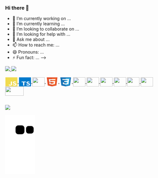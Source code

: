 ### Hi there 👋

- 🔭 I’m currently working on ...
- 🌱 I’m currently learning ...
- 👯 I’m looking to collaborate on ...
- 🤔 I’m looking for help with ...
- 💬 Ask me about ...
- 📫 How to reach me: ...
- 😄 Pronouns: ...
- ⚡ Fun fact: ...
-->

<div align="start">
  <a href="https://github.com/igor2602">
  <img height="180em" src="https://github-readme-stats.vercel.app/api?username=igor2602&show_icons=true&theme=dark&include_all_commits=true&count_private=true"/>
  <img height="180em" src="https://github-readme-stats.vercel.app/api/top-langs/?username=igor2602&layout=compact&langs_count=7&theme=dark"/>
</div>
  
<div style="display: inline_block"><br>
  <img align="center"  height="30" width="40" src="https://raw.githubusercontent.com/devicons/devicon/master/icons/javascript/javascript-plain.svg">
  <img align="center"  height="30" width="40" src="https://raw.githubusercontent.com/devicons/devicon/master/icons/typescript/typescript-plain.svg">
  <img align="center"  height="30" width="40" src="https://icongr.am/devicon/vuejs-original.svg?size=128&color=currentColor">
  <img align="center"  height="30" width="40" src="https://raw.githubusercontent.com/devicons/devicon/master/icons/html5/html5-original.svg">
  <img align="center"  height="30" width="40" src="https://raw.githubusercontent.com/devicons/devicon/master/icons/css3/css3-original.svg">
  <img align="center"  height="30" width="40" src="https://icongr.am/devicon/angularjs-original.svg?size=128&color=currentColor">
  <img align="center"  height="30" width="40" src="https://icongr.am/devicon/sass-original.svg?size=128&color=currentColor">
  <img align="center"  height="30" width="40" src="https://icongr.am/devicon/npm-original-wordmark.svg?size=128&color=currentColor">
  <img align="center"  height="30" width="40" src="https://icongr.am/devicon/jquery-original-wordmark.svg?size=128&color=currentColor">
  <img align="center"  height="30" width="40" src="https://icongr.am/devicon/visualstudio-plain.svg?size=128&color=currentColor">
  <img align="center"  height="30" width="40" src="https://icongr.am/devicon/git-original.svg?size=128&color=currentColor"> 
  <img align="center"  height="30" width="60" src="https://miro.medium.com/max/640/1*gIAzcGWffRV7bNSCU6NEUw.png">                                      
</div>  
  
  ##
 
<div> 
  <a href="https://www.linkedin.com/in/igor-vinicius-8551681b4"><img src="https://img.shields.io/badge/-LinkedIn-%230077B5?style=for-the-badge&logo=linkedin&logoColor=white" target="_blank"></a> 
 
  ![Snake animation](https://github.com/rafaballerini/rafaballerini/blob/output/github-contribution-grid-snake.svg)
 
</div>
